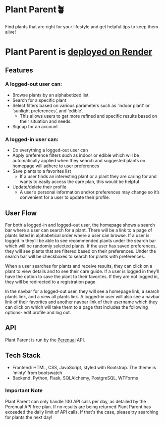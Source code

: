 # Plant Parent🪴

Find plants that are right for your lifestyle and get helpful tips to keep them alive!
# Plant Parent is [deployed on Render](https://plant-parent.onrender.com/)
## Features

### A logged-out user can:

- Browse plants by an alphabetized list
- Search for a specific plant
- Select filters based on various parameters such as ‘indoor plant’ or ‘sunlight preferences’, and ‘edible’.
  - This allows users to get more refined and specific results based on their situation and needs.
- Signup for an account

### A logged-in user can:

- Do everything a logged-out user can
- Apply preference filters such as indoor or edible which will be automatically applied when they search and suggested plants on homepage will adhere to user preferences
- Save plants to a favorites list
  - If a user finds an interesting plant or a plant they are caring for and wants to easily access the care plan, this would be helpful
- Update/delete their profile
  - A user’s personal information and/or preferences may change so it’s convenient for a user to update their profile.

## User Flow

For both a logged-in and logged-out user, the homepage shows a search bar where a user can search for a plant. There will be a link to a page of plants listed in alphabetical order where a user can browse. If a user is logged in they’ll be able to see recommended plants under the search bar which will be randomly selected plants. If the user has saved preferences, they will see plants that are filtered based on their preferences. Under the search bar will be checkboxes to search for plants with preferences.

When a user searches for plants and receive results, they can click on a plant to view details and to see their care guide. If a user is logged in they’ll have the option to save the plant to their favorites. If they are not logged in, they will be redirected to a registration page.

In the navbar for a logged-out user, they will see a homepage link, a search plants link, and a view all plants link. A logged-in user will also see a navbar link of their favorites and another navbar link of their username which they can click on which will take them to a page that includes the following options- edit profile and log out.

## API

Plant Parent is run by the [Perenual](https://perenual.com/docs/api) API.

## Tech Stack

- Frontend: HTML, CSS, JavaScript, styled with Bootstrap. The theme is ‘minty’ from bootswatch
- Backend: Python, Flask, SQLAlchemy, PostgreSQL, WTForms

### Important Note

Plant Parent can only handle 100 API calls per day, as detailed by the Perenual API free plan. If no results are being returned Plant Parent has exceeded the daily limit of API calls. If that's the case, please try searching for plants the next day!

